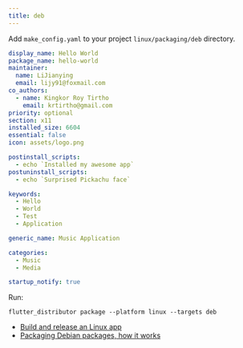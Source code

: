 ```yaml
---
title: deb
---
```


Add `make_config.yaml` to your project `linux/packaging/deb` directory.

```yaml
display_name: Hello World
package_name: hello-world
maintainer:
  name: LiJianying
  email: lijy91@foxmail.com
co_authors:
  - name: Kingkor Roy Tirtho
    email: krtirtho@gmail.com
priority: optional
section: x11
installed_size: 6604
essential: false
icon: assets/logo.png

postinstall_scripts:
  - echo `Installed my awesome app`
postuninstall_scripts:
  - echo `Surprised Pickachu face`

keywords:
  - Hello
  - World
  - Test
  - Application

generic_name: Music Application

categories:
  - Music
  - Media

startup_notify: true
```

Run:

```
flutter_distributor package --platform linux --targets deb
```

- [Build and release an Linux app](https://docs.flutter.dev/deployment/linux)
- [Packaging Debian packages, how it works](https://www.debian.org/doc/manuals/packaging-tutorial/packaging-tutorial.en.pdf)
